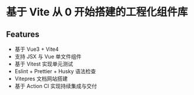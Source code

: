 # 基于 Vite 从 0 开始搭建的工程化组件库

## Features

- 基于 Vue3 + Vite4
- 支持 JSX 与 Vue 单文件组件
- 基于 Vitest 实现单元测试
- Eslint + Prettier + Husky 语法检查
- Vitepres 文档网站搭建
- 基于 Action CI 实现持续集成与交付